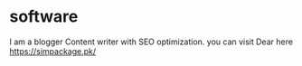 # software
I am a blogger Content writer with SEO optimization. you can visit Dear here https://simpackage.pk/
